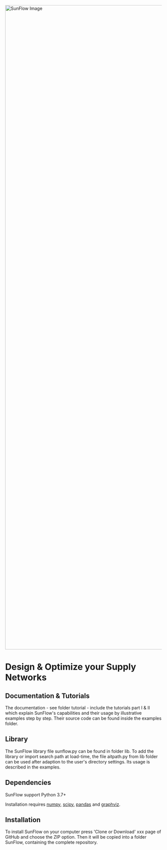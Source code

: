 <img width="2074" alt="SunFlow Image" src="https://user-images.githubusercontent.com/65338147/84592654-9392bd80-ae47-11ea-9712-a1f59069b32f.png">


# Design & Optimize your Supply Networks



Documentation & Tutorials
-------------------------

The documentation - see folder tutorial - include the tutorials part I & II which explain SunFlow's capabilities and their usage by illustrative examples step by step. Their source code can be found inside the examples folder.


Library
-------

The SunFlow library file sunflow.py can be found in folder lib. To add the library or import search path at load-time, the file aitpath.py from lib folder can be used after adaption to the user's directory settings. Its usage is described in the examples.



Dependencies
------------

SunFlow support Python 3.7+

Installation requires [numpy](http://www.numpy.org/), [scipy](http://www.scipy.org/), [pandas](http://pandas.pydata.org/) and [graphviz](https://www.graphviz.org).




Installation
------------

To install SunFlow on your computer press 'Clone or Download' xxx page of GitHub and choose the ZIP option. Then it will be copied into a folder SunFlow, containing the complete repository. 

